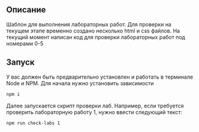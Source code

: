 ## Описание

Шаблон для выполнения лабораторных работ. Для проверки на текущем этапе временно создано несколько html и css файлов. На текущий момент написан код для проверки лабораторных работ под номерами 0-5

## Запуск

У вас должен быть предварительно установлен и работать в терминале Node и NPM. Для начала нужно установить зависимости

```bash
npm i
```

Далее запускается скрипт проверки лаб. Например, если требуется проверить лабораторную работу 1, нужно ввести следующий текст:

```bash
npm run check-labs 1
```
